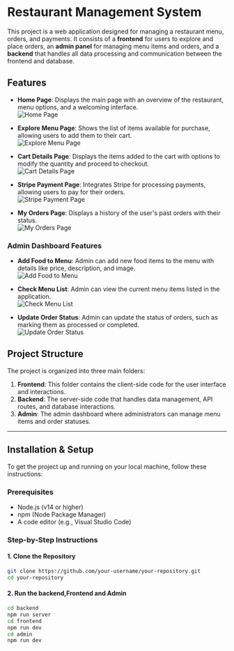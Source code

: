 # Restaurant Management System

This project is a web application designed for managing a restaurant menu, orders, and payments. It consists of a **frontend** for users to explore and place orders, an **admin panel** for managing menu items and orders, and a **backend** that handles all data processing and communication between the frontend and database.

## Features

- **Home Page**: Displays the main page with an overview of the restaurant, menu options, and a welcoming interface.  
  ![Home Page](https://github.com/user-attachments/assets/b75dc41b-7482-423e-a917-676cd9bef4f8)
  
- **Explore Menu Page**: Shows the list of items available for purchase, allowing users to add them to their cart.  
  ![Explore Menu Page](https://github.com/user-attachments/assets/2b004f1b-e2ba-4f90-8194-415736d08404)
  
- **Cart Details Page**: Displays the items added to the cart with options to modify the quantity and proceed to checkout.  
  ![Cart Details Page](https://github.com/user-attachments/assets/08e67072-c581-43f9-9070-2263991b0c48)
  
- **Stripe Payment Page**: Integrates Stripe for processing payments, allowing users to pay for their orders.  
  ![Stripe Payment Page](https://github.com/user-attachments/assets/d1767d54-8e12-4d65-8452-42e75c590c5a)
  
- **My Orders Page**: Displays a history of the user's past orders with their status.  
  ![My Orders Page](https://github.com/user-attachments/assets/888874f4-9fd6-43bc-a2c9-7ac9ef9019d3)

### Admin Dashboard Features

- **Add Food to Menu**: Admin can add new food items to the menu with details like price, description, and image.  
  ![Add Food to Menu](https://github.com/user-attachments/assets/2f7281e2-0ef9-42f8-a9b5-8e7c3a0c9085)
  
- **Check Menu List**: Admin can view the current menu items listed in the application.  
  ![Check Menu List](https://github.com/user-attachments/assets/534c6301-c2cf-455a-b887-af1a9ce708c9)
  
- **Update Order Status**: Admin can update the status of orders, such as marking them as processed or completed.  
  ![Update Order Status](https://github.com/user-attachments/assets/28b6a39c-a877-4fc4-8a63-229c6dd8c69a)

## Project Structure

The project is organized into three main folders:

1. **Frontend**: This folder contains the client-side code for the user interface and interactions.  
2. **Backend**: The server-side code that handles data management, API routes, and database interactions.  
3. **Admin**: The admin dashboard where administrators can manage menu items and order statuses.

---

## Installation & Setup

To get the project up and running on your local machine, follow these instructions:

### Prerequisites

- Node.js (v14 or higher)
- npm (Node Package Manager)
- A code editor (e.g., Visual Studio Code)

### Step-by-Step Instructions

#### 1. Clone the Repository

```bash
git clone https://github.com/your-username/your-repository.git
cd your-repository
```
#### 2. Run the backend,Frontend and Admin 

```bash
cd backend
npm run server
cd frontend
npm run dev
cd admin
npm run dev
```
